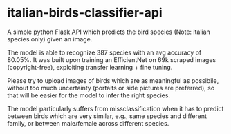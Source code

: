 # italian-birds-classifier-api
A simple python Flask API which predicts the bird species (Note: italian species only) given an image. 

The model is able to recognize 387 species with an avg accuracy of 80.05%. It was built upon training an EfficientNet on 69k scraped images (copyright-free), exploiting transfer learning + fine tuning.

Please try to upload images of birds which are as meaningful as possibile, without too much uncertainty (portaits or side pictures are preferred), so that will be easier for the model to infer the right species.

The model particularly suffers from missclassification when it has to predict between birds which are very similar, e.g., same species and different family, or between male/female across different species.
